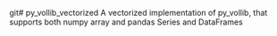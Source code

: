 git# py_vollib_vectorized
A vectorized implementation of py_vollib, that supports both numpy array and pandas Series and DataFrames

